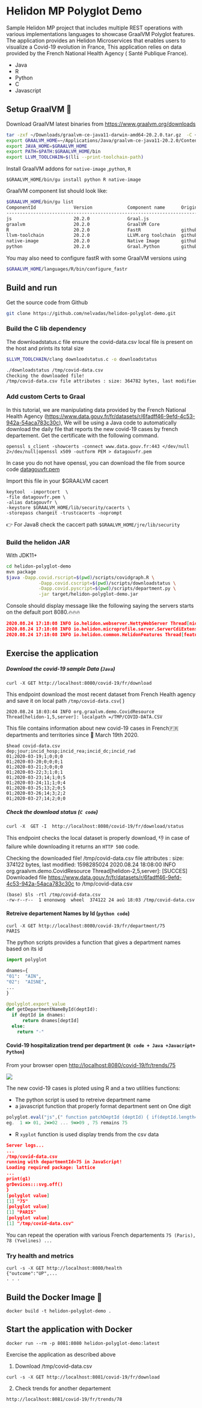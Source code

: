 # Helidon MP Polyglot Demo

Sample Helidon MP project that includes multiple REST operations with various implementations languages  to showcase GraalVM Polyglot features.
The application provides an Helidon Microservices that enables users to visualize a Covid-19 evolution in France, This application relies on data provided by the French National Health Agency ( Santé Publique France).

* Java
* R
* Python
* C
* Javascript


## Setup GraalVM :rocket:

Download GraalVM latest binaries from https://www.graalvm.org/downloads
```bash
tar -zxf ~/Downloads/graalvm-ce-java11-darwin-amd64-20.2.0.tar.gz  -C ~/Applications/Java/
export GRAALVM_HOME=~/Applications/Java/graalvm-ce-java11-20.2.0/Contents/Home
export JAVA_HOME=$GRAALVM_HOME
export PATH=$PATH:$GRAALVM_HOME/bin
export LLVM_TOOLCHAIN=$(lli --print-toolchain-path)

```
Install GraalVM addons for `native-image` ,`python`, `R` 
```
$GRAALVM_HOME/bin/gu install python R native-image
```
GraalVM component list should look like:
```bash
$GRAALVM_HOME/bin/gu list
ComponentId              Version             Component name      Origin
--------------------------------------------------------------------------------
js                       20.2.0              Graal.js
graalvm                  20.2.0              GraalVM Core
R                        20.2.0              FastR               github.com
llvm-toolchain           20.2.0              LLVM.org toolchain  github.com
native-image             20.2.0              Native Image        github.com
python                   20.2.0              Graal.Python        github.com
```
You may also need to configure fastR with some GraalVM versions using 
```bash 
$GRAALVM_HOME/languages/R/bin/configure_fastr
```


## Build and run

Get the source code from Github
```bash
git clone https://github.com/nelvadas/helidon-polyglot-demo.git

```


### Build the C lib dependency
The downloadstatus.c file ensure the covid-data.csv  local file is present on the host and prints its total size  

```bash
$LLVM_TOOLCHAIN/clang downloadstatus.c -o downloadstatus

./downloadstatus /tmp/covid-data.csv
Checking the downloaded file!
/tmp/covid-data.csv file attributes : size: 364782 bytes, last modified: 1597935473

```

### Add custom Certs to Graal
In this tutorial, we are manipulating data provided by the French National Health Agency (https://www.data.gouv.fr/fr/datasets/r/6fadff46-9efd-4c53-942a-54aca783c30c),
We will be using a Java code to automatically download the daily file that reports the new covid-19 cases by french departement.
Get the certificate with the following command.

```
openssl s_client -showcerts -connect www.data.gouv.fr:443 </dev/null 2>/dev/null|openssl x509 -outform PEM > datagouvfr.pem
```
In case you do not have openssl, you can download the file from source code [datagouvfr.pem](https://raw.githubusercontent.com/nelvadas/helidon-polyglot-demo/master/datagouvfr.pem)

Import this file in your $GRAALVM cacert 
```
keytool  -importcert  \
-file datagouvfr.pem \
-alias datagouvfr \
-keystore $GRAALVM_HOME/lib/security/cacerts \
-storepass changeit -trustcacerts -noprompt
```
:point_right: For Java8 check the caccert path `$GRAALVM_HOME/jre/lib/security`


### Build the helidon JAR
With JDK11+
```bash
cd helidon-polyglot-demo
mvn package
$java -Dapp.covid.rscript=$(pwd)/scripts/covidgraph.R \
            -Dapp.covid.cscript=$(pwd)/scripts/downloadstatus \
            -Dapp.covid.pyscript=$(pwd)/scripts/department.py \
            -jar target/helidon-polyglot-demo.jar
```

Console  should display message like the following saying the servers starts on the default port 8080.:fire::fire::fire:

```json
2020.08.24 17:18:08 INFO io.helidon.webserver.NettyWebServer Thread[nioEventLoopGroup-2-1,10,main]: Channel '@default' started: [id: 0xc61d3b46, L:/0:0:0:0:0:0:0:0:8080]
2020.08.24 17:18:08 INFO io.helidon.microprofile.server.ServerCdiExtension Thread[main,5,main]: Server started on http://localhost:8080 (and all other host addresses) in 2203 milliseconds (since JVM startup).
2020.08.24 17:18:08 INFO io.helidon.common.HelidonFeatures Thread[features-thread,5,main]: Helidon MP 2.0.1 features: [CDI, Config, Fault Tolerance, Health, JAX-RS, Metrics, Open API, Security, Server, Tracing]
```



## Exercise the application 

##### Download the covid-19 sample Data (`Java`)
```
curl -X GET http://localhost:8080/covid-19/fr/download

```
This endpoint download the most recent dataset from French Health agency and save it on local path `/tmp/covid-data.csv`( )

```
2020.08.24 18:03:44 INFO org.graalvm.demo.CovidResource Thread[helidon-1,5,server]: localpath =/TMP/COVID-DATA.CSV
```
This file contains information about new covid-19 cases in  French:fr: departments and territories since  :date: March 19th 2020.

```
$head covid-data.csv
dep;jour;incid_hosp;incid_rea;incid_dc;incid_rad
01;2020-03-19;1;0;0;0
01;2020-03-20;0;0;0;1
01;2020-03-21;3;0;0;0
01;2020-03-22;3;1;0;1
01;2020-03-23;14;1;0;5
01;2020-03-24;11;1;0;4
01;2020-03-25;13;2;0;5
01;2020-03-26;14;3;2;2
01;2020-03-27;14;2;0;0
```



##### Check the download status (`C code`)
```
curl -X  GET -I  http://localhost:8080/covid-19/fr/download/status

```
This endpoint checks the local dataset is properly download, 
:-1: in case of failure while downloading  it returns an `HTTP 500` code.



Checking the downloaded file!
/tmp/covid-data.csv file attributes : size: 374122 bytes, last modified: 1598285024
2020.08.24 18:08:00 INFO org.graalvm.demo.CovidResource Thread[helidon-2,5,server]: 
[SUCCES] Downloaded file https://www.data.gouv.fr/fr/datasets/r/6fadff46-9efd-4c53-942a-54aca783c30c to /tmp/covid-data.csv



```shell 
(base) $ls -rtl /tmp/covid-data.csv
-rw-r--r--  1 enonowog  wheel  374122 24 aoû 18:03 /tmp/covid-data.csv
```
#### Retreive departement Names by Id (`python code`)

```
curl -X GET http://localhost:8080/covid-19/fr/department/75
PARIS
```
The python scripts provides a function that gives a department names based on its id
```python
import polyglot

dnames={
"01":  "AIN",
"02":  "AISNE",
...
}

@polyglot.export_value
def getDepartmentNameById(deptId):
  if deptId in dnames:
      return dnames[deptId]
  else:
    return "-"
```

#### Covid-19  hospitalization trend per department   (`R code + Java +Javacript+ Python`)

From your browser open [http://localhost:8080/covid-19/fr/trends/75](http://localhost:8080/covid-19/fr/trends/75)

![](./covidtrendsparis.png)

The new covid-19 cases is ploted using R and a two utilities functions: 
* The python script is used to retreive department name
* a javascript function that properly format department sent on One digit 
```javascript
polyglot.eval("js",(" function patchDeptId (deptId) { if(deptId.length==1) {return `0`+deptId } else return deptId } "));
eg.  1 => 01, 2=>02 ... 9=>09 , 75 remains 75 

```
* R `xyplot` function is used display trends from the csv data



```json 
Server logs...
...
/tmp/covid-data.csv
running with departmentId=75 in JavaScript!
Loading required package: lattice
...
print(g1)
grDevices:::svg.off()
}
[polyglot value]
[1] "75"
[polyglot value]
[1] "PARIS"
[polyglot value]
[1] "/tmp/covid-data.csv"


```

You can repeat the operation with various French departements
`75 (Paris), 78 (Yvelines) ...`


### Try health and metrics

```
curl -s -X GET http://localhost:8080/health
{"outcome":"UP",...
. . .
```

## Build the Docker Image  :whale:

```
docker build -t helidon-polyglot-demo .
```

## Start the application with Docker

```
docker run --rm -p 8081:8080 helidon-polyglot-demo:latest
```

Exercise the application as described above


1. Download /tmp/covid-data.csv 

```
curl -s -X GET http://localhost:8081/covid-19/fr/download

```
2. Check trends for another departement 
```
http://localhost:8081/covid-19/fr/trends/78
```